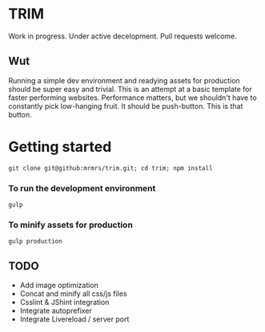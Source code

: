 # TRIM

Work in progress. Under active decelopment. Pull requests welcome.

## Wut

Running a simple dev environment and readying assets for production should
be super easy and trivial. This is an attempt at a basic template for
faster performing websites. Performance matters, but we shouldn't have
to constantly pick low-hanging fruit. It should be push-button. This is that button.

# Getting started

    git clone git@github:mrmrs/trim.git; cd trim; npm install

### To run the development environment
    gulp

### To minify assets for production

    gulp production

## TODO

- Add image optimization
- Concat and minify all css/js files
- Csslint & JShint integration
- Integrate autoprefixer
- Integrate Livereload / server port

